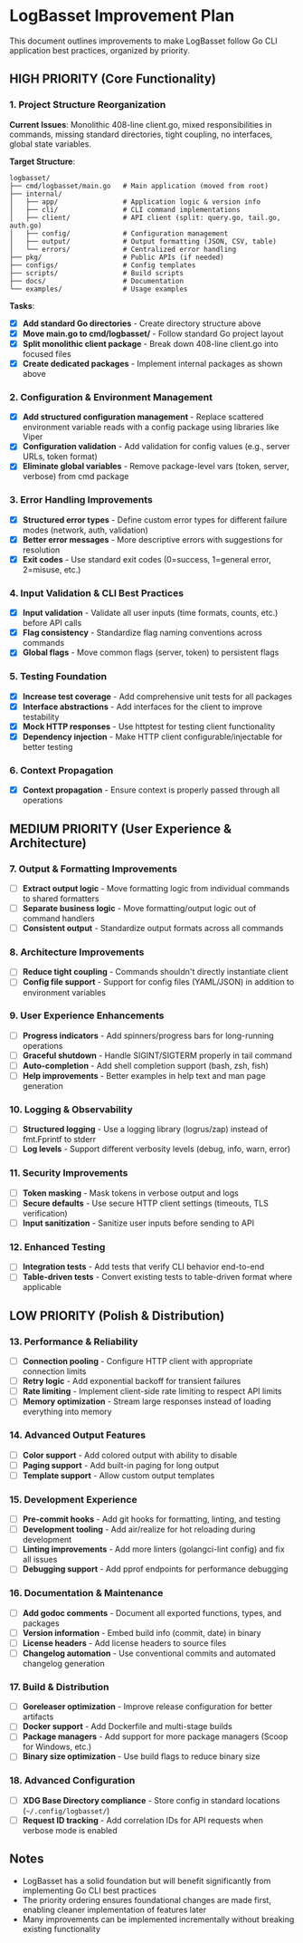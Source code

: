 # LogBasset Improvement Plan

This document outlines improvements to make LogBasset follow Go CLI application best practices, organized by priority.

## HIGH PRIORITY (Core Functionality)

### 1. Project Structure Reorganization
**Current Issues**: Monolithic 408-line client.go, mixed responsibilities in commands, missing standard directories, tight coupling, no interfaces, global state variables.

**Target Structure**:
```
logbasset/
├── cmd/logbasset/main.go   # Main application (moved from root)
├── internal/
│   ├── app/                # Application logic & version info
│   ├── cli/                # CLI command implementations  
│   ├── client/             # API client (split: query.go, tail.go, auth.go)
│   ├── config/             # Configuration management
│   ├── output/             # Output formatting (JSON, CSV, table)
│   └── errors/             # Centralized error handling
├── pkg/                    # Public APIs (if needed)
├── configs/                # Config templates
├── scripts/                # Build scripts
├── docs/                   # Documentation
└── examples/               # Usage examples
```

**Tasks**:
- [x] **Add standard Go directories** - Create directory structure above
- [x] **Move main.go to cmd/logbasset/** - Follow standard Go project layout
- [x] **Split monolithic client package** - Break down 408-line client.go into focused files
- [x] **Create dedicated packages** - Implement internal packages as shown above

### 2. Configuration & Environment Management
- [x] **Add structured configuration management** - Replace scattered environment variable reads with a config package using libraries like Viper
- [x] **Configuration validation** - Add validation for config values (e.g., server URLs, token format)
- [x] **Eliminate global variables** - Remove package-level vars (token, server, verbose) from cmd package

### 3. Error Handling Improvements
- [x] **Structured error types** - Define custom error types for different failure modes (network, auth, validation)
- [x] **Better error messages** - More descriptive errors with suggestions for resolution
- [x] **Exit codes** - Use standard exit codes (0=success, 1=general error, 2=misuse, etc.)

### 4. Input Validation & CLI Best Practices
- [x] **Input validation** - Validate all user inputs (time formats, counts, etc.) before API calls
- [x] **Flag consistency** - Standardize flag naming conventions across commands  
- [x] **Global flags** - Move common flags (server, token) to persistent flags

### 5. Testing Foundation
- [x] **Increase test coverage** - Add comprehensive unit tests for all packages
- [x] **Interface abstractions** - Add interfaces for the client to improve testability
- [x] **Mock HTTP responses** - Use httptest for testing client functionality
- [x] **Dependency injection** - Make HTTP client configurable/injectable for better testing

### 6. Context Propagation
- [x] **Context propagation** - Ensure context is properly passed through all operations

## MEDIUM PRIORITY (User Experience & Architecture)

### 7. Output & Formatting Improvements
- [ ] **Extract output logic** - Move formatting logic from individual commands to shared formatters
- [ ] **Separate business logic** - Move formatting/output logic out of command handlers
- [ ] **Consistent output** - Standardize output formats across all commands

### 8. Architecture Improvements
- [ ] **Reduce tight coupling** - Commands shouldn't directly instantiate client
- [ ] **Config file support** - Support for config files (YAML/JSON) in addition to environment variables

### 9. User Experience Enhancements
- [ ] **Progress indicators** - Add spinners/progress bars for long-running operations
- [ ] **Graceful shutdown** - Handle SIGINT/SIGTERM properly in tail command
- [ ] **Auto-completion** - Add shell completion support (bash, zsh, fish)
- [ ] **Help improvements** - Better examples in help text and man page generation

### 10. Logging & Observability
- [ ] **Structured logging** - Use a logging library (logrus/zap) instead of fmt.Fprintf to stderr
- [ ] **Log levels** - Support different verbosity levels (debug, info, warn, error)

### 11. Security Improvements
- [ ] **Token masking** - Mask tokens in verbose output and logs
- [ ] **Secure defaults** - Use secure HTTP client settings (timeouts, TLS verification)
- [ ] **Input sanitization** - Sanitize user inputs before sending to API

### 12. Enhanced Testing
- [ ] **Integration tests** - Add tests that verify CLI behavior end-to-end
- [ ] **Table-driven tests** - Convert existing tests to table-driven format where applicable

## LOW PRIORITY (Polish & Distribution)

### 13. Performance & Reliability
- [ ] **Connection pooling** - Configure HTTP client with appropriate connection limits
- [ ] **Retry logic** - Add exponential backoff for transient failures
- [ ] **Rate limiting** - Implement client-side rate limiting to respect API limits
- [ ] **Memory optimization** - Stream large responses instead of loading everything into memory

### 14. Advanced Output Features
- [ ] **Color support** - Add colored output with ability to disable
- [ ] **Paging support** - Add built-in paging for long output
- [ ] **Template support** - Allow custom output templates

### 15. Development Experience
- [ ] **Pre-commit hooks** - Add git hooks for formatting, linting, and testing
- [ ] **Development tooling** - Add air/realize for hot reloading during development
- [ ] **Linting improvements** - Add more linters (golangci-lint config) and fix all issues
- [ ] **Debugging support** - Add pprof endpoints for performance debugging

### 16. Documentation & Maintenance
- [ ] **Add godoc comments** - Document all exported functions, types, and packages
- [ ] **Version information** - Embed build info (commit, date) in binary
- [ ] **License headers** - Add license headers to source files
- [ ] **Changelog automation** - Use conventional commits and automated changelog generation

### 17. Build & Distribution
- [ ] **Goreleaser optimization** - Improve release configuration for better artifacts
- [ ] **Docker support** - Add Dockerfile and multi-stage builds
- [ ] **Package managers** - Add support for more package managers (Scoop for Windows, etc.)
- [ ] **Binary size optimization** - Use build flags to reduce binary size

### 18. Advanced Configuration
- [ ] **XDG Base Directory compliance** - Store config in standard locations (`~/.config/logbasset/`)
- [ ] **Request ID tracking** - Add correlation IDs for API requests when verbose mode is enabled

## Notes

- LogBasset has a solid foundation but will benefit significantly from implementing Go CLI best practices
- The priority ordering ensures foundational changes are made first, enabling cleaner implementation of features later
- Many improvements can be implemented incrementally without breaking existing functionality